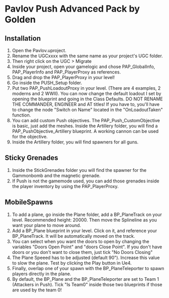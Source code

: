 # Pavlov Push Advanced Pack by Golden


## Installation
1. Open the Pavlov.uproject.
2. Rename the UGCxxxx with the same name as your project's UGC folder.
3. Then right click on the UGC > Migrate
4. Inside your project, open your gamelogic and chose PAP_GlobalInfo, PAP_PlayerInfo and PAP_PlayerProxy as references.
5. Drag and drop the PAP_PlayerProxy in your level!
6. Go inside the PUSH_Setup folder.
7. Put two PAP_PushLoadoutProxy in your level. (There are 4 examples, 2 moderns and 2 WWII). You can now change the default loadout I set by opening the blueprint and going in the Class Defaults. DO NOT RENAME THE COMMANDER, ENGINEER and AT titles! If you have to, you'll have to change the node "Switch on Name" located in the "OnLoadoutTaken" function.
8. You can add custom Push objectives. The PAP_Push_CustomObjective is basic, just add the meshes. Inside the Artillery folder, you will find a PAP_PushObjective_Artillery blueprint. A working cannon can be used for the objective.
9. Inside the Artillery folder, you will find spawners for all guns.

## Sticky Grenades
1. Inside the StickGrenades folder you will find the spawner for the Gammonbomb and the magnetic grenade.
2. If Push is not the gamemode used, you can add those grenades inside the player inventory by using the PAP_PlayerProxy.

## MobileSpawns
1. To add a plane, go inside the Plane folder, add a BP_PlaneTrack on your level. Recommended height: 20000. Then move the Splineline as you want your plane to move around.
2. Add a BP_Plane blueprint in your level. Click on it, and reference your BP_PlaneTrack. It will be automatically moved on the track.
3. You can select when you want the doors to open by changing the variables "Doors Open Point" and "doors Close Point". If you don't have doors or you don't want to close them, just tick "No Doors Closing"
4. The Plane Speeed has to be adjusted (default 90"). Increase this value to slow the plane. Test by clicking the Play button in Ue4.
5. Finally, overlap one of your spawn with the BP_PlaneTeleporter to spawn players directly in the plane. 
6. By default, the BP_Plane and the BP_PlaneTeleporter are set to Team 1 (Attackers in Push). Tick "Is Team0" inside those two blueprints if those are used by the team 0!